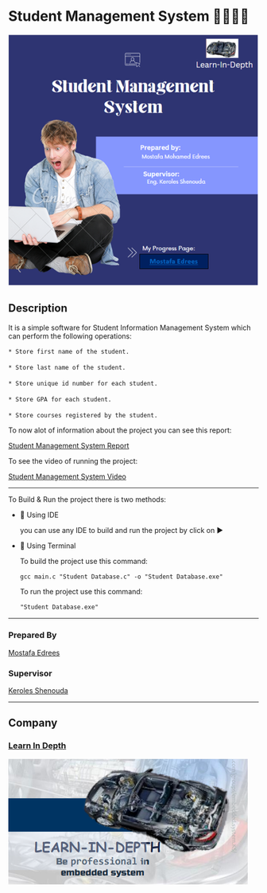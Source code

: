 # Student Management System 👨‍🎓👨‍🎓

![gitHub](https://github.com/MostafaEdrees11/Mastering_Embedded_System_Online_Diploma/blob/master/Unit5_First%20Term%20Projects/Student%20Management%20System/Running%20Screenshots/Cover%20Page.PNG)

## Description
It is a simple software for Student Information Management System which can perform the following operations:

	* Store first name of the student.
	
	* Store last name of the student.
	
	* Store unique id number for each student.
	
	* Store GPA for each student.
	
	* Store courses registered by the student.

To now alot of information about the project you can see this report:

[Student Management System Report](https://drive.google.com/file/d/1eXvrwGjXZq1R6-XU_gG6JvBuZkFGbi19/view?usp=drive_link)

To see the video of running the project:

[Student Management System Video](https://drive.google.com/drive/u/2/folders/1hHsypsyJtuWUf-triOwyjbxVlyAYwEWv)
___
To Build & Run the project there is two methods:
* 📍 Using IDE

    you can use any IDE to build and run the project by click on ▶️ 
* 📍 Using Terminal

    To build the project use this command:
    ```gcc
    gcc main.c "Student Database.c" -o "Student Database.exe"
    ```

    To run the project use this command:
    ```gcc
    "Student Database.exe"
    ```
___

### Prepared By
[Mostafa Edrees](https://www.linkedin.com/in/mostafa-edrees-427373225/)

### Supervisor 
[Keroles Shenouda](https://www.linkedin.com/in/keroles-khalil-2a86057b/)   
___

## Company
### [Learn In Depth](https://www.linkedin.com/company/learn-in-depth/)

![gitHub](https://github.com/MostafaEdrees11/Mastering_Embedded_System_Online_Diploma/blob/master/Unit5_First%20Term%20Projects/Pressure%20Control%20System/Report/Learn%20In%20Depth.PNG)



